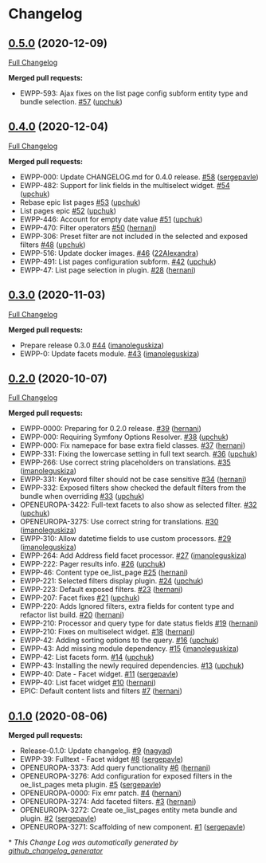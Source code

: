 # Changelog

## [0.5.0](https://github.com/openeuropa/oe_list_pages/tree/0.5.0) (2020-12-09)

[Full Changelog](https://github.com/openeuropa/oe_list_pages/compare/0.4.0...0.5.0)

**Merged pull requests:**

- EWPP-593: Ajax fixes on the list page config subform entity type and bundle selection. [\#57](https://github.com/openeuropa/oe_list_pages/pull/57) ([upchuk](https://github.com/upchuk))

## [0.4.0](https://github.com/openeuropa/oe_list_pages/tree/0.4.0) (2020-12-04)

[Full Changelog](https://github.com/openeuropa/oe_list_pages/compare/0.3.0...0.4.0)

**Merged pull requests:**

- EWPP-000: Update CHANGELOG.md for 0.4.0 release. [\#58](https://github.com/openeuropa/oe_list_pages/pull/58) ([sergepavle](https://github.com/sergepavle))
- EWPP-482: Support for link fields in the multiselect widget. [\#54](https://github.com/openeuropa/oe_list_pages/pull/54) ([upchuk](https://github.com/upchuk))
- Rebase epic list pages [\#53](https://github.com/openeuropa/oe_list_pages/pull/53) ([upchuk](https://github.com/upchuk))
- List pages epic [\#52](https://github.com/openeuropa/oe_list_pages/pull/52) ([upchuk](https://github.com/upchuk))
- EWPP-446: Account for empty date value [\#51](https://github.com/openeuropa/oe_list_pages/pull/51) ([upchuk](https://github.com/upchuk))
- EWPP-470: Filter operators [\#50](https://github.com/openeuropa/oe_list_pages/pull/50) ([hernani](https://github.com/hernani))
- EWPP-306: Preset filter are not included in the selected and exposed filters [\#48](https://github.com/openeuropa/oe_list_pages/pull/48) ([upchuk](https://github.com/upchuk))
- EWPP-516: Update docker images. [\#46](https://github.com/openeuropa/oe_list_pages/pull/46) ([22Alexandra](https://github.com/22Alexandra))
- EWPP-491: List pages configuration subform. [\#42](https://github.com/openeuropa/oe_list_pages/pull/42) ([upchuk](https://github.com/upchuk))
- EWPP-47: List page selection in plugin. [\#28](https://github.com/openeuropa/oe_list_pages/pull/28) ([hernani](https://github.com/hernani))

## [0.3.0](https://github.com/openeuropa/oe_list_pages/tree/0.3.0) (2020-11-03)

[Full Changelog](https://github.com/openeuropa/oe_list_pages/compare/0.2.0...0.3.0)

**Merged pull requests:**

- Prepare release 0.3.0 [\#44](https://github.com/openeuropa/oe_list_pages/pull/44) ([imanoleguskiza](https://github.com/imanoleguskiza))
- EWPP-0: Update facets module. [\#43](https://github.com/openeuropa/oe_list_pages/pull/43) ([imanoleguskiza](https://github.com/imanoleguskiza))

## [0.2.0](https://github.com/openeuropa/oe_list_pages/tree/0.2.0) (2020-10-07)

[Full Changelog](https://github.com/openeuropa/oe_list_pages/compare/0.1.0...0.2.0)

**Merged pull requests:**

- EWPP-0000: Preparing for 0.2.0 release. [\#39](https://github.com/openeuropa/oe_list_pages/pull/39) ([hernani](https://github.com/hernani))
- EWPP-000: Requiring Symfony Options Resolver. [\#38](https://github.com/openeuropa/oe_list_pages/pull/38) ([upchuk](https://github.com/upchuk))
- EWPP-000: Fix namepace for base extra field classes. [\#37](https://github.com/openeuropa/oe_list_pages/pull/37) ([hernani](https://github.com/hernani))
- EWPP-331: Fixing the lowercase setting in full text search. [\#36](https://github.com/openeuropa/oe_list_pages/pull/36) ([upchuk](https://github.com/upchuk))
- EWPP-266: Use correct string placeholders on translations. [\#35](https://github.com/openeuropa/oe_list_pages/pull/35) ([imanoleguskiza](https://github.com/imanoleguskiza))
- EWPP-331: Keyword filter should not be case sensitive [\#34](https://github.com/openeuropa/oe_list_pages/pull/34) ([hernani](https://github.com/hernani))
- EWPP-332: Exposed filters show checked the default filters from the bundle when overriding [\#33](https://github.com/openeuropa/oe_list_pages/pull/33) ([upchuk](https://github.com/upchuk))
- OPENEUROPA-3422: Full-text facets to also show as selected filter. [\#32](https://github.com/openeuropa/oe_list_pages/pull/32) ([upchuk](https://github.com/upchuk))
- OPENEUROPA-3275: Use correct string for translations. [\#30](https://github.com/openeuropa/oe_list_pages/pull/30) ([imanoleguskiza](https://github.com/imanoleguskiza))
- EWPP-310: Allow datetime fields to use custom processors. [\#29](https://github.com/openeuropa/oe_list_pages/pull/29) ([imanoleguskiza](https://github.com/imanoleguskiza))
- EWPP-264: Add Address field facet processor. [\#27](https://github.com/openeuropa/oe_list_pages/pull/27) ([imanoleguskiza](https://github.com/imanoleguskiza))
- EWPP-222: Pager results info. [\#26](https://github.com/openeuropa/oe_list_pages/pull/26) ([upchuk](https://github.com/upchuk))
- EWPP-46: Content type oe\_list\_page [\#25](https://github.com/openeuropa/oe_list_pages/pull/25) ([hernani](https://github.com/hernani))
- EWPP-221: Selected filters display plugin. [\#24](https://github.com/openeuropa/oe_list_pages/pull/24) ([upchuk](https://github.com/upchuk))
- EWPP-223: Default exposed filters. [\#23](https://github.com/openeuropa/oe_list_pages/pull/23) ([hernani](https://github.com/hernani))
- EWPP-207: Facet fixes [\#21](https://github.com/openeuropa/oe_list_pages/pull/21) ([upchuk](https://github.com/upchuk))
- EWPP-220: Adds Ignored filters, extra fields for content type and refactor list build. [\#20](https://github.com/openeuropa/oe_list_pages/pull/20) ([hernani](https://github.com/hernani))
- EWPP-210: Processor and query type for date status fields [\#19](https://github.com/openeuropa/oe_list_pages/pull/19) ([hernani](https://github.com/hernani))
- EWPP-210: Fixes on multiselect widget. [\#18](https://github.com/openeuropa/oe_list_pages/pull/18) ([hernani](https://github.com/hernani))
- EWPP-42: Adding sorting options to the query. [\#16](https://github.com/openeuropa/oe_list_pages/pull/16) ([upchuk](https://github.com/upchuk))
- EWPP-43: Add missing module dependency. [\#15](https://github.com/openeuropa/oe_list_pages/pull/15) ([imanoleguskiza](https://github.com/imanoleguskiza))
- EWPP-42: List facets form. [\#14](https://github.com/openeuropa/oe_list_pages/pull/14) ([upchuk](https://github.com/upchuk))
- EWPP-43: Installing the newly required dependencies. [\#13](https://github.com/openeuropa/oe_list_pages/pull/13) ([upchuk](https://github.com/upchuk))
- EWPP-40: Date - Facet widget. [\#11](https://github.com/openeuropa/oe_list_pages/pull/11) ([sergepavle](https://github.com/sergepavle))
- EWPP-40: List facet widget [\#10](https://github.com/openeuropa/oe_list_pages/pull/10) ([hernani](https://github.com/hernani))
- EPIC: Default content lists and filters [\#7](https://github.com/openeuropa/oe_list_pages/pull/7) ([hernani](https://github.com/hernani))

## [0.1.0](https://github.com/openeuropa/oe_list_pages/tree/0.1.0) (2020-08-06)
**Merged pull requests:**

- Release-0.1.0: Update changelog. [\#9](https://github.com/openeuropa/oe_list_pages/pull/9) ([nagyad](https://github.com/nagyad))
- EWPP-39: Fulltext - Facet widget [\#8](https://github.com/openeuropa/oe_list_pages/pull/8) ([sergepavle](https://github.com/sergepavle))
- OPENEUROPA-3373: Add query functionality [\#6](https://github.com/openeuropa/oe_list_pages/pull/6) ([hernani](https://github.com/hernani))
- OPENEUROPA-3276: Add configuration for exposed filters in the oe\_list\_pages meta plugin. [\#5](https://github.com/openeuropa/oe_list_pages/pull/5) ([sergepavle](https://github.com/sergepavle))
- OPENEUROPA-0000: Fix emr patch. [\#4](https://github.com/openeuropa/oe_list_pages/pull/4) ([hernani](https://github.com/hernani))
- OPENEUROPA-3274: Add faceted filters. [\#3](https://github.com/openeuropa/oe_list_pages/pull/3) ([hernani](https://github.com/hernani))
- OPENEUROPA-3272: Create oe\_list\_pages entity meta bundle and plugin. [\#2](https://github.com/openeuropa/oe_list_pages/pull/2) ([sergepavle](https://github.com/sergepavle))
- OPENEUROPA-3271: Scaffolding of new component. [\#1](https://github.com/openeuropa/oe_list_pages/pull/1) ([sergepavle](https://github.com/sergepavle))



\* *This Change Log was automatically generated by [github_changelog_generator](https://github.com/skywinder/Github-Changelog-Generator)*
